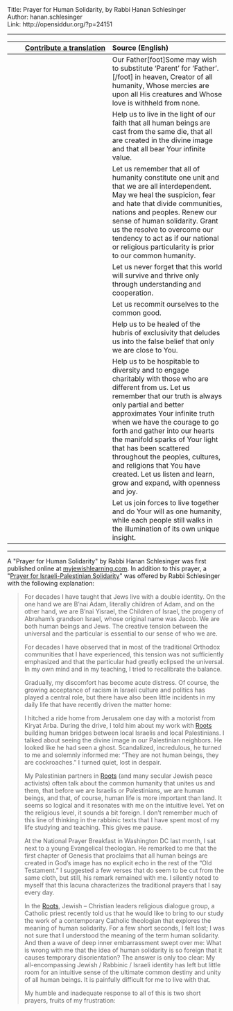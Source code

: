 <html>
<head></head>
<body>
Title: Prayer for Human Solidarity, by Rabbi Ḥanan Schlesinger<br />
Author: hanan.schlesinger<br />
Link: http://opensiddur.org/?p=24151
<p />
<hr />

<table style="margin-left: auto;margin-right: auto;" class="draggable">
<thead><tr><th id="x" style="text-align: right;"><a href="https://opensiddur.org/contributing/upload/">Contribute a translation</a></th><th style="text-align: left;">Source (English)</th></tr></thead>
<tbody>
<tr><td style="vertical-align:top;" width="46%">
<div class="liturgy"><span lang="he">

</span></div></td>
 
<td style="vertical-align:top;" width="53%">
<div class="english">
Our Father[foot]Some may wish to substitute ‘Parent’ for ‘Father’.[/foot] in heaven, 
Creator of all humanity, 
Whose mercies are upon all His creatures 
and Whose love is withheld from none.
</div></td></tr>


<tr><td style="vertical-align:top;" width="46%">
<div class="liturgy"><span lang="he">

</span></div></td>
 
<td style="vertical-align:top;" width="53%">
<div class="english">
Help us to live in the light of our faith 
that all human beings are cast from the same die, 
that all are created in the divine image 
and that all bear Your infinite value.
</div></td></tr>


<tr><td style="vertical-align:top;" width="46%">
<div class="liturgy"><span lang="he">

</span></div></td>
 
<td style="vertical-align:top;" width="53%">
<div class="english">
Let us remember that all of humanity constitute one unit 
and that we are all interdependent. 
May we heal the suspicion, fear and hate 
that divide communities, nations and peoples. 
Renew our sense of human solidarity. 
Grant us the resolve to overcome our tendency 
to act as if our national or religious particularity 
is prior to our common humanity.
</div></td></tr>


<tr><td style="vertical-align:top;" width="46%">
<div class="liturgy"><span lang="he">

</span></div></td>
 
<td style="vertical-align:top;" width="53%">
<div class="english">
Let us never forget that this world will survive and thrive 
only through understanding and cooperation.
</div></td></tr>


<tr><td style="vertical-align:top;" width="46%">
<div class="liturgy"><span lang="he">

</span></div></td>
 
<td style="vertical-align:top;" width="53%">
<div class="english">
Let us recommit ourselves to the common good.
</div></td></tr>


<tr><td style="vertical-align:top;" width="46%">
<div class="liturgy"><span lang="he">

</span></div></td>
 
<td style="vertical-align:top;" width="53%">
<div class="english">
Help us to be healed of the hubris of exclusivity 
that deludes us into the false belief 
that only we are close to You.
</div></td></tr>


<tr><td style="vertical-align:top;" width="46%">
<div class="liturgy"><span lang="he">

</span></div></td>
 
<td style="vertical-align:top;" width="53%">
<div class="english">
Help us to be hospitable to diversity 
and to engage charitably with those who are different from us. 
Let us remember that our truth is always only partial 
and better approximates Your infinite truth 
when we have the courage to go forth and gather into our hearts 
the manifold sparks of Your light that has been scattered 
throughout the peoples, cultures, and religions that You have created. 
Let us listen and learn, grow and expand, with openness and joy.
</div></td></tr>


<tr><td style="vertical-align:top;" width="46%">
<div class="liturgy"><span lang="he">

</span></div></td>
 
<td style="vertical-align:top;" width="53%">
<div class="english">
Let us join forces to live together and do Your will as one humanity, 
while each people still walks in the illumination of its own unique insight.
</div></td></tr>
</tbody></table>

<hr />

A "Prayer for Human Solidarity" by Rabbi Hanan Schlesinger was first published online at <a href="https://www.myjewishlearning.com/rabbis-without-borders/recalibrating-its-not-only-about-us/">myjewishlearning.com</a>. In addition to this prayer, a "<a href="https://opensiddur.org/prayers/collective-welfare/trouble/conflicts-over-sovereignty-and-dispossession/prayer-for-israeli-palestinian-solidarity-by-rabbi-hanan-schlesinger/">Prayer for Israeli-Palestinian Solidarity</a>" was offered by Rabbi Schlesinger with the following explanation: 

<blockquote>For decades I have taught that Jews live with a double identity. On the one hand we are B’nai Adam, literally children of Adam, and on the other hand, we are B’nai Yisrael, the Children of Israel, the progeny of Abraham’s grandson Israel, whose original name was Jacob. We are both human beings and Jews. The creative tension between the universal and the particular is essential to our sense of who we are.

For decades I have observed that in most of the traditional Orthodox communities that I have experienced, this tension was not sufficiently emphasized and that the particular had greatly eclipsed the universal. In my own mind and in my teaching, I tried to recalibrate the balance.

Gradually, my discomfort has become acute distress. Of course, the growing acceptance of racism in Israeli culture and politics has played a central role, but there have also been little incidents in my daily life that have recently driven the matter home:

I hitched a ride home from Jerusalem one day with a motorist from Kiryat Arba. During the drive, I told him about my work with <a href="https://www.friendsofroots.net/">Roots</a> building human bridges between local Israelis and local Palestinians. I talked about seeing the divine image in our Palestinian neighbors. He looked like he had seen a ghost. Scandalized, incredulous, he turned to me and solemnly informed me: “They are not human beings, they are cockroaches.” I turned quiet, lost in despair.

My Palestinian partners in <a href="https://www.friendsofroots.net/">Roots</a> (and many secular Jewish peace activists) often talk about the common humanity that unites us and them, that before we are Israelis or Palestinians, we are human beings, and that, of course, human life is more important than land. It seems so logical and it resonates with me on the intuitive level. Yet on the religious level, it sounds a bit foreign. I don’t remember much of this line of thinking in the rabbinic texts that I have spent most of my life studying and teaching. This gives me pause.

At the National Prayer Breakfast in Washington DC last month, I sat next to a young Evangelical theologian. He remarked to me that the first chapter of Genesis that proclaims that all human beings are created in God’s image has no explicit echo in the rest of the “Old Testament.” I suggested a few verses that do seem to be cut from the same cloth, but still, his remark remained with me. I silently noted to myself that this lacuna characterizes the traditional prayers that I say every day.

In the <a href="https://www.friendsofroots.net/">Roots</a>, Jewish – Christian leaders religious dialogue group, a Catholic priest recently told us that he would like to bring to our study the work of a contemporary Catholic theologian that explores the meaning of human solidarity. For a few short seconds, I felt lost; I was not sure that I understood the meaning of the term human solidarity. And then a wave of deep inner embarrassment swept over me: What is wrong with me that the idea of human solidarity is so foreign that it causes temporary disorientation? The answer is only too clear: My all-encompassing Jewish / Rabbinic / Israeli identity has left but little room for an intuitive sense of the ultimate common destiny and unity of all human beings. It is painfully difficult for me to live with that.

My humble and inadequate response to all of this is two short prayers, fruits of my frustration:</blockquote>



</body>
</html>